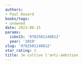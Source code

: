```yaml
---
authors:
- Paul Douard
books/tags:
- unowned
date: 2023-06-15
params:
  isbn13: '9782501140812'
  year: '2019'
slug: '9782501140812'
star_rating: 1
title: Je cultive l'anti-ambition
---
```


<!--more-->